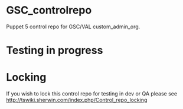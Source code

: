# GSC_controlrepo
Puppet 5 control repo for GSC/VAL custom_admin_org.

# Testing in progress


# Locking
If you wish to lock this control repo for testing in dev or QA please see http://tswiki.sherwin.com/index.php/Control_repo_locking


